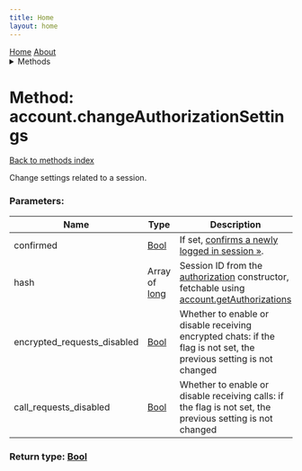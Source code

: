 ```yaml
---
title: Home
layout: home
---
```

<nav>
  <a href="/">Home</a>
  <a href="/about.html">About</a>
</nav>
<details>
  <summary>Methods</summary>
    <li><a href="#installation">🔗</a><code>remove(int $index): bool</code></li>
    <li><a href="#installation">🔗</a><code>count(): int</code></li>
</details>

# Method: account.changeAuthorizationSettings
[Back to methods index](index.html)

Change settings related to a session.

### Parameters:

| Name     |    Type       | Description | Required |
|----------|---------------|-------------|----------|
|confirmed|[Bool](/API_docs/types/Bool.html) | If set, [confirms a newly logged in session »](https://core.telegram.org/api/auth#confirming-login). | Optional|
|hash|Array of [long](/API_docs/types/long.html) | Session ID from the [authorization](../constructors/authorization.html) constructor, fetchable using [account.getAuthorizations](../methods/account.getAuthorizations.html) | Optional|
|encrypted\_requests\_disabled|[Bool](/API_docs/types/Bool.html) | Whether to enable or disable receiving encrypted chats: if the flag is not set, the previous setting is not changed | Optional|
|call\_requests\_disabled|[Bool](/API_docs/types/Bool.html) | Whether to enable or disable receiving calls: if the flag is not set, the previous setting is not changed | Optional|


### Return type: [Bool](/API_docs/types/Bool.html)
